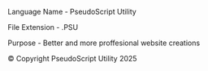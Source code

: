 Language Name - PseudoScript Utility

File Extension - .PSU

Purpose - Better and more proffesional website creations

© Copyright PseudoScript Utility 2025
